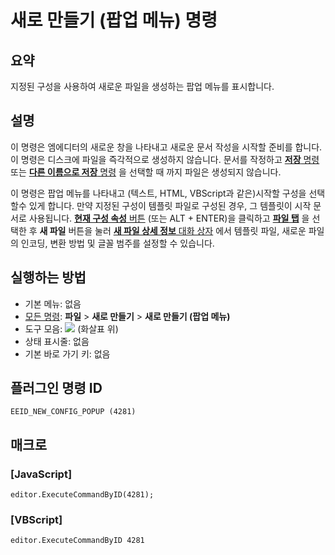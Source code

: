 # 새로 만들기 (팝업 메뉴) 명령

## 요약

지정된 구성을 사용하여 새로운 파일을 생성하는 팝업 메뉴를 표시합니다.

## 설명

이 명령은 엠에디터의 새로운 창을 나타내고 새로운 문서 작성을 시작할 준비를 합니다. 이 명령은 디스크에 파일을 즉각적으로 생성하지 않습니다.
문서를 작정하고 [**저장** 명령](file_save) 또는 [**다른 이름으로 저장** 명령](file_save_as) 을 선택할 때 까지 파일은 생성되지 않습니다.

이 명령은 팝업 메뉴를 나타내고 (텍스트, HTML, VBScript과 같은)시작할 구성을 선택할수 있게 합니다. 만약 지정된 구성이 템플릿 파일로 구성된 경우, 그 템플릿이 시작 문서로 사용됩니다.
[**현재 구성 속성** 버튼](../tools/customize) (또는 ALT + ENTER)을 클릭하고 [**파일 탭**](../../dlg/properties/file/index) 을 선택한 후 **새 파일**
버튼을 눌러 [**새 파일 상세 정보** 대화 상자](../../dlg/properties/file/new_details/index) 에서
템플릿 파일, 새로운 파일의 인코딩, 변환 방법 및 글꼴 범주를 설정할 수 있습니다.

## 실행하는 방법

- 기본 메뉴: 없음
- [모든 명령](../tools/all_commands): **파일** \> **새로 만들기** \> **새로 만들기 (팝업 메뉴)**
- 도구 모음: ![](../../images/filenew..png)
(화살표 위)
- 상태 표시줄: 없음
- 기본 바로 가기 키: 없음

## 플러그인 명령 ID

```
EEID_NEW_CONFIG_POPUP (4281)
```

## 매크로

### \[JavaScript\]

```
editor.ExecuteCommandByID(4281);
```

### \[VBScript\]

```
editor.ExecuteCommandByID 4281
```
